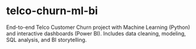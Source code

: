 # telco-churn-ml-bi
End-to-end Telco Customer Churn project with Machine Learning (Python) and interactive dashboards (Power BI). Includes data cleaning, modeling, SQL analysis, and BI storytelling.
